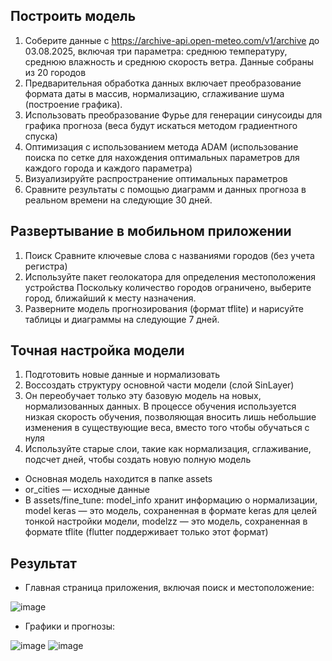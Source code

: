 ## Построить модель
1. Соберите данные с https://archive-api.open-meteo.com/v1/archive до 03.08.2025, включая три параметра: среднюю температуру, среднюю влажность и среднюю скорость ветра. Данные собраны из 20 городов
2. Предварительная обработка данных включает преобразование формата даты в массив, нормализацию, сглаживание шума (построение графика).
3. Использовать преобразование Фурье для генерации синусоиды для графика прогноза (веса будут искаться методом градиентного спуска)
4. Оптимизация с использованием метода ADAM (использование поиска по сетке для нахождения оптимальных параметров для каждого города и каждого параметра)
5. Визуализируйте распространение оптимальных параметров
6. Сравните результаты с помощью диаграмм и данных прогноза в реальном времени на следующие 30 дней.

## Развертывание в мобильном приложении
1. Поиск
Сравните ключевые слова с названиями городов (без учета регистра)
2. Используйте пакет геолокатора для определения местоположения устройства
Поскольку количество городов ограничено, выберите город, ближайший к месту назначения.
3. Разверните модель прогнозирования (формат tflite) и нарисуйте таблицы и диаграммы на следующие 7 дней.

## Точная настройка модели
1. Подготовить новые данные и нормализовать
2. Воссоздать структуру основной части модели (слой SinLayer)
3. Он переобучает только эту базовую модель на новых, нормализованных данных. В процессе обучения используется низкая скорость обучения, позволяющая вносить лишь небольшие изменения в существующие веса, вместо того чтобы обучаться с нуля
4. Используйте старые слои, такие как нормализация, сглаживание, подсчет дней, чтобы создать новую полную модель


* Основная модель находится в папке assets
* or_cities — исходные данные
* В assets/fine_tune: model_info хранит информацию о нормализации, model keras — это модель, сохраненная в формате keras для целей тонкой настройки модели, modelzz — это модель, сохраненная в формате tflite (flutter поддерживает только этот формат)

## Результат
* Главная страница приложения, включая поиск и местоположение:

![image](https://github.com/user-attachments/assets/ba37bbba-1cf3-4676-a085-58319e2f01dd)

* Графики и прогнозы:

![image](https://github.com/user-attachments/assets/547ad14e-e5c7-4b58-b9d5-ce9f25e742b4)
![image](https://github.com/user-attachments/assets/a52f4656-7e2e-41a9-8d7f-b6090c743621)
